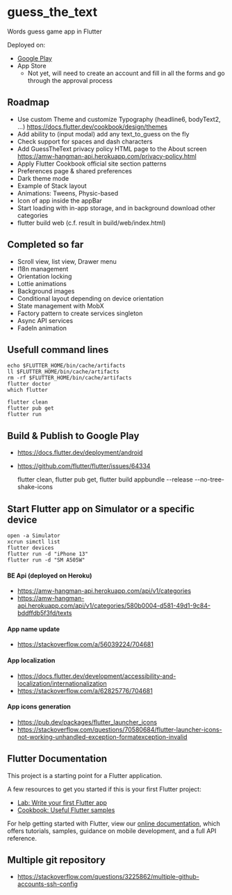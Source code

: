 # guess_the_text

Words guess game app in Flutter

Deployed on:
- [Google Play](https://play.google.com/store/apps/details?id=com.amwebexpert.app.guessthetext.guess_the_text)
- App Store
  - Not yet, will need to create an account and fill in all the forms and go through the approval process


## Roadmap

- Use custom Theme and customize Typography (headline6, bodyText2, ...) https://docs.flutter.dev/cookbook/design/themes
- Add ability to (input modal) add any text_to_guess on the fly
- Check support for spaces and dash characters
- Add GuessTheText privacy policy HTML page to the About screen
  https://amw-hangman-api.herokuapp.com/privacy-policy.html
- Apply Flutter Cookbook official site section patterns
- Preferences page & shared preferences
- Dark theme mode
- Example of Stack layout
- Animations: Tweens, Physic-based
- Icon of app inside the appBar
- Start loading with in-app storage, and in background download other categories
- flutter build web (c.f. result in build/web/index.html)

## Completed so far

-	Scroll view, list view, Drawer menu
-	I18n management
-	Orientation locking
-	Lottie animations
-	Background images
-	Conditional layout depending on device orientation
-	State management with MobX
-	Factory pattern to create services singleton
-	Async API services
-	FadeIn animation


## Usefull command lines

    echo $FLUTTER_HOME/bin/cache/artifacts
    ll $FLUTTER_HOME/bin/cache/artifacts
    rm -rf $FLUTTER_HOME/bin/cache/artifacts
    flutter doctor
    which flutter

    flutter clean
    flutter pub get
    flutter run

## Build & Publish to Google Play

- https://docs.flutter.dev/deployment/android
- https://github.com/flutter/flutter/issues/64334

    flutter clean,
    flutter pub get,
    flutter build appbundle --release --no-tree-shake-icons

## Start Flutter app on Simulator or a specific device

    open -a Simulator
    xcrun simctl list
    flutter devices
    flutter run -d "iPhone 13"
    flutter run -d "SM A505W"

#### BE Api (deployed on Heroku)

- https://amw-hangman-api.herokuapp.com/api/v1/categories
- https://amw-hangman-api.herokuapp.com/api/v1/categories/580b0004-d581-49d1-9c84-bddffdb5f3fd/texts


#### App name update

- https://stackoverflow.com/a/56039224/704681


#### App localization

- https://docs.flutter.dev/development/accessibility-and-localization/internationalization
- https://stackoverflow.com/a/62825776/704681


#### App icons generation

- https://pub.dev/packages/flutter_launcher_icons
- https://stackoverflow.com/questions/70580684/flutter-launcher-icons-not-working-unhandled-exception-formatexception-invalid



## Flutter Documentation

This project is a starting point for a Flutter application.

A few resources to get you started if this is your first Flutter project:

- [Lab: Write your first Flutter app](https://flutter.dev/docs/get-started/codelab)
- [Cookbook: Useful Flutter samples](https://flutter.dev/docs/cookbook)

For help getting started with Flutter, view our
[online documentation](https://flutter.dev/docs), which offers tutorials,
samples, guidance on mobile development, and a full API reference.


## Multiple git repository

- https://stackoverflow.com/questions/3225862/multiple-github-accounts-ssh-config
